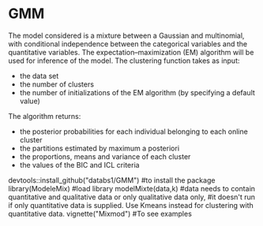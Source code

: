 # GMM
The model considered is a mixture between a Gaussian and multinomial, with conditional independence between the categorical variables
and the quantitative variables. The expectation–maximization (EM) algorithm will be used for inference of the model.
The clustering function takes as input:
- the data set
- the number of clusters
- the number of initializations of the EM algorithm (by specifying a default value)

The algorithm returns:
- the posterior probabilities for each individual belonging to each online cluster
- the partitions estimated by maximum a posteriori
- the proportions, means and variance of each cluster
- the values of the BIC and ICL criteria

devtools::install_github("databs1/GMM") #to install the package
library(ModeleMix)  #load library
modelMixte(data,k)  #data needs to contain quantitative and qualitative data or only qualitative data only,
                    #it doesn't run if only quantitative data is supplied. Use Kmeans instead for clustering with quantitative data. 
vignette("Mixmod")  #To see examples 
